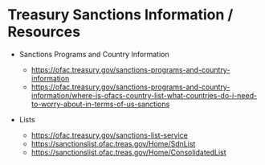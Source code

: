  
# Treasury Sanctions Information / Resources 

- Sanctions Programs and Country Information
  + https://ofac.treasury.gov/sanctions-programs-and-country-information
  + https://ofac.treasury.gov/sanctions-programs-and-country-information/where-is-ofacs-country-list-what-countries-do-i-need-to-worry-about-in-terms-of-us-sanctions


- Lists
  + https://ofac.treasury.gov/sanctions-list-service
  + https://sanctionslist.ofac.treas.gov/Home/SdnList
  + https://sanctionslist.ofac.treas.gov/Home/ConsolidatedList


